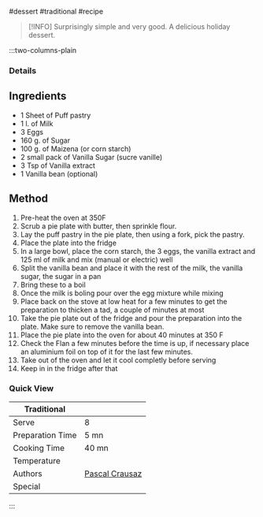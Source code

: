 #dessert #traditional #recipe

> [!INFO]
> Surprisingly simple and very good. A delicious holiday dessert.

:::two-columns-plain

### Details
## Ingredients

- 1 Sheet of Puff pastry
- 1 l. of Milk
- 3 Eggs
- 160 g. of Sugar
- 100 g. of Maizena (or corn starch)
- 2 small pack of Vanilla Sugar (sucre vanille)
- 3 Tsp of Vanilla extract
- 1 Vanilla bean (optional)


## Method

1. Pre-heat the oven at 350F
2. Scrub a pie plate with butter, then sprinkle flour.
3. Lay the puff pastry in the pie plate, then using a fork, pick the pastry.
4. Place the plate into the fridge
5. In a large bowl, place the corn starch, the 3 eggs, the vanilla extract and 125 ml of milk and mix (manual or electric) well
6. Split the vanilla bean and place it with the rest of the milk, the vanilla sugar, the sugar in a pan
7. Bring these to a boil
8. Once the milk is boling pour over the egg mixture while mixing
9. Place back on the stove at low heat for a few minutes to get the preparation to thicken a tad, a couple of minutes at most
10. Take the pie plate out of the fridge and pour the preparation into the plate. Make sure to remove the vanilla bean.
11. Place the pie plate into the oven for about 40 minutes at 350 F
12. Check the Flan a few minutes before the time is up, if necessary place an aluminium foil on top of it for the last few minutes.
13. Take out of the oven and let it cool completly before serving
14. Keep in in the fridge after that



### Quick View
| Traditional      |                                                |
| ---------------- | ---------------------------------------------- |
| Serve            | 8                                              |
| Preparation Time | 5 mn                                           |
| Cooking Time     | 40 mn                                          |
| Temperature      |                                                |
| Authors          | [Pascal Crausaz](mailto:pascal@askpascal.com)  |
| Special          |                                                |

:::


